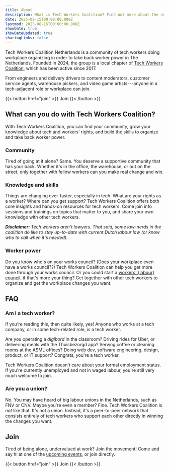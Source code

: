 ```yaml
---
title: About
description: What is Tech Workers Coalition? Find out more about the new worker movement in The Netherlands.
date: 2025-08-15T00:00:00.000Z
lastmod: 2025-08-15T00:00:00.000Z
showDate: true
showDateUpdated: true
sharingLinks: false
---
```


Tech Workers Coalition Netherlands is a community of tech workers doing workplace organizing in order to take back worker power in The Netherlands. Founded in 2024, the group is a local chapter of [Tech Workers Coalition](https://techworkerscoalition.org/), which has been active since 2017. 

From engineers and delivery drivers to content moderators, customer service agents, warehouse pickers, and video game artists---anyone in a tech-adjacent role or workplace can join.

<span class="flex justify-center uppercase font-mono">
  {{< button href="join" >}}
    Join
  {{< /button >}}
</span>

## What can you do with Tech Workers Coalition?

With Tech Workers Coalition, you can find your community, grow your knowledge about tech and workers' rights, and build the skills to organize and take back worker power.

### Community

Tired of going at it alone? Same. You deserve a supportive community that has your back. Whether it's in the office, the warehouse, or out on the street, only together with fellow workers can you make real change and win.

### Knowledge and skills

Things are changing ever-faster, especially in tech. What are your rights as a worker? Where can you get support? Tech Workers Coalition offers both core insights and hands-on resources for tech workers. Come join info sessions and trainings on topics that matter to you, and share your own knowledge with other tech workers.

_**Disclaimer:** Tech workers aren't lawyers. That said, some law-nerds in the coalition do like to stay up-to-date with current Dutch labour law (or know who to call when it's needed)._

### Worker power

Do you know who's on your works council? (Does your workplace even have a works council??) Tech Workers Coalition can help you get more done through your works council. Or you could start a [workers' (labour) council](https://en.wikipedia.org/wiki/Workers'_council), if that's more your thing? Get together with other tech workers to organize and get the workplace changes you want.

## FAQ

### Am I a tech worker?

If you're reading this, then quite likely, yes! Anyone who works at a tech company, or in some tech-related role, is a tech worker.

Are you operating a *digibord* in the classroom? Driving rides for Uber, or delivering meals with the Thuisbezorgd app? Serving coffee or cleaning rooms at the ASML offices? Doing web dev, software engineering, design, product, or IT support? Congrats, you're a tech worker.

Tech Workers Coalition doesn't care about your formal employment status. If you're currently unemployed and not in waged labour, you're still very much welcome to join.

### Are you a union?

No. You may have heard of big labour unions in the Netherlands, such as FNV or CNV. Maybe you're even a member? Fine. Tech Workers Coalition is *not* like that. It's not a union. Instead, it's a peer-to-peer network that consists entirely of tech workers who support each other directly in winning the changes you want. 

## Join

Tired of being alone, undervalued at work? Join the movement! Come and say hi at one of the [upcoming events](/en/events), or join directly.

<span class="flex justify-center uppercase font-mono">
  {{< button href="join" >}}
    Join
  {{< /button >}}
</span>
